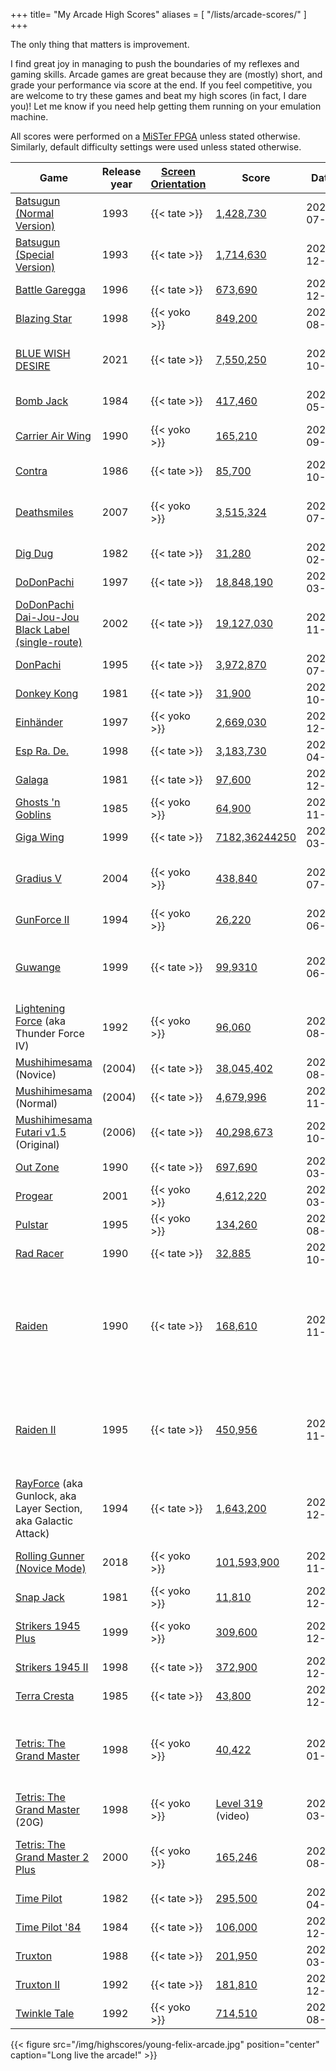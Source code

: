 +++
title= "My Arcade High Scores"
aliases = [
   "/lists/arcade-scores/"
]
+++

The only thing that matters is improvement.

I find great joy in managing to push the boundaries of my reflexes and
gaming skills. Arcade games are great because they are (mostly) short,
and grade your performance via score at the end. If you feel
competitive, you are welcome to try these games and beat my high scores
(in fact, I dare you)! Let me know if you need help getting them running
on your emulation machine.

All scores were performed on a [MiSTer FPGA](/posts/2020/10/dream-machine-mister-fpga/) unless stated otherwise.
Similarly, default difficulty settings were used unless stated otherwise.

<!--
| | | |
-->
| Game | Release year | [Screen Orientation](/img/tate-yoko.png) | Score | Date | Notes |
|------|--------------|-----------|-------|------|-------|
|[Batsugun (Normal Version)](https://en.wikipedia.org/wiki/Batsugun) |1993|{{< tate >}}|[1,428,730](/img/highscores/batsugun-20230722.jpg) |2023-07-22 | Sega Saturn port
|[Batsugun (Special Version)](https://en.wikipedia.org/wiki/Batsugun) |1993|{{< tate >}}|[1,714,630](/img/highscores/batsugun-special-20221211.jpg) |2022-12-10 | Sega Saturn port
|[Battle Garegga](https://en.wikipedia.org/wiki/Battle_Garegga) |1996|{{< tate >}}|[673,690](/img/highscores/battle-garegga-20221230.jpg) |2022-12-30 |
|[Blazing Star](https://en.wikipedia.org/wiki/Blazing_Star)      |1998| {{< yoko >}}|[849,200](/img/highscores/blazing-star-20220813.jpg)      | 2022-08-13|
|[BLUE WISH DESIRE](https://store.steampowered.com/app/1794300/BLUE_WISH_DESIRE/)      |2021|{{< tate >}}|[7,550,250](/img/highscores/blue-wish-desire-20231009.jpg)      | 2023-10-09| Steam port. Original, Auto Guard OFF.
|[Bomb Jack](https://en.wikipedia.org/wiki/Bomb_Jack)      |1984|{{< tate >}}|[417,460](/img/highscores/bomb-jack-20240513.jpg)      | 2024-05-13| |
|[Carrier Air Wing](https://en.wikipedia.org/wiki/Carrier_Air_Wing_(video_game))      |1990| {{< yoko >}}|[165,210](/img/highscores/carrier-air-wing-20210911.jpg)  | 2021-09-11   |The sequel to U.N. Squadron      |
|[Contra](https://en.wikipedia.org/wiki/Contra_(video_game))      |1986| {{< tate >}}|[85,700](/img/highscores/contra-20231021.jpg)  | 2023-10-21   |Arcade version|
|[Deathsmiles](https://en.wikipedia.org/wiki/Deathsmiles)      |2007| {{< yoko >}}|[3,515,324](/img/highscores/deathsmiles-20230717.jpg)  | 2023-07-17   | MLB Arcade, played on Steam Deck      |
|[Dig Dug](https://en.wikipedia.org/wiki/Dig_Dug)      |1982| {{< tate >}} |[31,280](/img/highscores/dig-dug-20240214.jpg)  | 2024-02-14   | |
|[DoDonPachi](https://en.wikipedia.org/wiki/DoDonPachi)      |1997| {{< tate >}}|[18,848,190](/img/highscores/dodonpachi-20220321.jpg) |2022-03-21     |International version      |
|[DoDonPachi Dai-Jou-Jou Black Label (single-route)](https://en.wikipedia.org/wiki/DoDonPachi_DaiOuJou#Black_Label)      |2002| {{< tate >}}|[19,127,030](/img/highscores/ddp-dojbk-20231120.jpg) |2023-11-20     |International version, played on Steam Deck   |
|[DonPachi](https://en.wikipedia.org/wiki/DonPachi)      |1995| {{< tate >}}|[3,972,870](/img/highscores/donpachi-20220709.jpg)   |2022-07-09   |      |
|[Donkey Kong](https://en.wikipedia.org/wiki/Donkey_Kong_(video_game))|1981|{{< tate >}}|[31,900](/img/highscores/donkey-kong-20231020.jpg)|2023-10-20||
|[Einhänder](https://en.wikipedia.org/wiki/Einhänder)|1997|{{< yoko >}}|[2,669,030](/img/highscores/einhander-20221230-2.jpg)|2022-12-30|Normal difficulty|
|[Esp Ra. De.](https://en.wikipedia.org/wiki/ESP_Ra.De.) |1998| {{< tate >}}|[3,183,730](/img/highscores/esp-ra-de-20220416.jpg) |2022-04-16|
|[Galaga](https://en.wikipedia.org/wiki/Galaga) |1981| {{< tate >}}|[97,600](/img/highscores/galaga-20231211.jpg) |2023-12-11|
|[Ghosts \'n Goblins](https://en.wikipedia.org/wiki/Ghosts_%27n_Goblins_(video_game))      |1985| {{< yoko >}}|[64,900](/img/highscores/ghosts-n-goblins-20231103.jpg)     |2023-11-03 |      |
|[Giga Wing](https://en.wikipedia.org/wiki/Giga_Wing)      |1999| {{< tate >}}|[7182,36244250](/img/highscores/giga-wing-20220326.jpg)     |2022-03-26 |      |
|[Gradius V](https://en.wikipedia.org/wiki/Gradius_V)      |2004| {{< yoko >}}|[438,840](/img/highscores/gradius-v-20230717.jpg)     |2023-07-17 | Very Easy difficulty, played on Steam Deck     |
|[GunForce II](https://en.wikipedia.org/wiki/GunForce_II)      |1994| {{< yoko >}}|[26,220](/img/highscores/gun-force-ii-20230624.jpg) | 2023-06-25    | |
|[Guwange](https://en.wikipedia.org/wiki/Guwange)      |1999| {{< tate >}}|[99,9310](/img/highscores/guwange-20220610.jpg) | 2022-06-10    | If you need a refresher on Chinese numerals, [click here](https://en.wikipedia.org/wiki/Chinese_numerology).     |
|[Lightening Force](https://en.wikipedia.org/wiki/Thunder_Force_IV) (aka Thunder Force IV)|1992| {{< yoko >}}|[96,060](/img/highscores/lightening-force-20220812.jpg)|2022-08-12||
|[Mushihimesama](https://en.wikipedia.org/wiki/Mushihimesama) (Novice) | (2004) | {{< tate >}} | [38,045,402](/img/highscores/mushihimesama-novice-20230831.jpg)|2023-08-31| Steam Version|
|[Mushihimesama](https://en.wikipedia.org/wiki/Mushihimesama) (Normal) | (2004) | {{< tate >}} | [4,679,996](/img/highscores/mushihimesama-20201115.jpg)|2020-11-15| Steam Version|
|[Mushihimesama Futari v1.5](https://en.wikipedia.org/wiki/Mushihimesama_Futari) (Original) | (2006) | {{< tate >}} | [40,298,673](/img/highscores/mushihimesama-futari-20231022.jpg)|2023-10-22| MAME Port|
|[Out Zone](https://en.wikipedia.org/wiki/Out_Zone)     |1990| {{< tate >}}|[697,690](/img/highscores/out-zone-20220326.jpg)      | 2022-03-26 |    |
|[Progear](https://en.wikipedia.org/wiki/Progear) |2001|{{< yoko >}}|[4,612,220](/img/highscores/progear-20220327.jpg)   | 2022-03-27   |Yay! I got the extend!      |
|[Pulstar](https://en.wikipedia.org/wiki/Pulstar_(video_game)) |1995|{{< yoko >}}|[134,260](/img/highscores/pulstar-20220813.jpg)   | 2022-08-13   |      |
|[Rad Racer](https://en.wikipedia.org/wiki/Rad_Racer) |1990|{{< tate >}}|[32,885](/img/highscores/rad-racer-20231021.jpg)   |2023-10-21 | NES |
|[Raiden](https://en.wikipedia.org/wiki/Raiden_(video_game)) |1990|{{< tate >}}|[168,610](/img/highscores/raiden-20221107.jpg)   | 2022-11-07   | Port: The Raiden Project (USA). Default difficulty (Colonel). First attempt!     |
|[Raiden II](https://en.wikipedia.org/wiki/Raiden_II) |1995|{{< tate >}}|[450,956](/img/highscores/raiden-ii-20221106.jpg)   | 2022-11-06   | Port: The Raiden Project (USA). Default difficulty (Colonel).|
|[RayForce](https://en.wikipedia.org/wiki/RayForce) (aka Gunlock, aka Layer Section, aka Galactic Attack) |1994|{{< tate >}}| [1,643,200](/img/highscores/rayforce-20221228.jpg) | 2022-12-28| Sega Saturn port
|[Rolling Gunner (Novice Mode)](https://tvtropes.org/pmwiki/pmwiki.php/VideoGame/RollingGunner) |2018|{{< yoko >}}| [101,593,900](/img/highscores/rolling-gunner-20231126.jpg) | 2023-11-26| Novice Mode (Steam)
|[Snap Jack](https://www.arcade-museum.com/game_detail.php?game_id=9597)|1981|{{< yoko >}}|[11,810](/img/highscores/snap-jack-20221226.jpg)|2022-12-26|
|[Strikers 1945 Plus](https://en.wikipedia.org/wiki/Strikers_1945_Plus)      |1999| {{< yoko >}}|[309,600](/img/highscores/strikers-1945-plus-20221204.jpg)  |2022-12-04    | 2 lives (default MVS)     |
|[Strikers 1945 II](https://en.wikipedia.org/wiki/Strikers_1945_II)      |1998| {{< tate >}}|[372,900](/img/highscores/strikers-1945-ii-20221210.jpg)  |2022-12-10    | PlayStation port     |
|[Terra Cresta](https://en.wikipedia.org/wiki/Terra_Cresta)     |1985|{{< tate >}}|[43,800](/img/highscores/terra-cresta-20221210.jpg)  |2022-12-10     |      |
|[Tetris: The Grand Master](https://en.wikipedia.org/wiki/Tetris:_The_Grand_Master)  |1998| {{< yoko >}}|[40,422](/img/highscores/tgm-20240129.jpg)    |2024-01-29   |Played on MiSTer PSX core using [ZN-2 to PSX conversion](https://www.romhacking.net/reviews/8921/)      |
|[Tetris: The Grand Master](https://en.wikipedia.org/wiki/Tetris:_The_Grand_Master)  (20G)    |1998| {{< yoko >}}|[Level 319](https://www.youtube.com/watch?v=6wJqaH9RW9M)  (video)  |2022-03-19    |Played on [Heboris](https://github.com/nightmareci/HeborisC7EX-SDL2)      |
|[Tetris: The Grand Master 2 Plus](https://tetris.wiki/Tetris_The_Absolute_The_Grand_Master_2)    |2000| {{< yoko >}}|[165,246](/img/highscores/tetris-grandmaster-2-2023-08-25.jpg)  |2025-08-25    | Played on MAME from Steam Deck.      |
|[Time Pilot](https://en.wikipedia.org/wiki/Time_Pilot) |1982|{{< tate >}}|[295,500](/img/highscores/time-pilot-20240409.jpg)     |2024-04-09  |     |
|[Time Pilot \'84](https://en.wikipedia.org/wiki/Time_Pilot_%2784) |1984|{{< tate >}}|[106,000](/img/highscores/time-pilot-84-20221217.jpg)     |2022-12-17  |     |
|[Truxton](https://en.wikipedia.org/wiki/Truxton_(video_game))      | 1988|{{< tate >}}|[201,950](/img/highscores/truxton-20220317.jpg)     |2022-03-17 | |
|[Truxton II](https://en.wikipedia.org/wiki/Truxton_II)      | 1992|{{< tate >}}|[181,810](/img/highscores/truxton-ii-20221209.jpg)     |2022-12-09 | |
|[Twinkle Tale](https://en.wikipedia.org/wiki/Twinkle_Tale)      | 1992|{{< yoko >}}|[714,510](/img/highscores/twinkle-tale-20220813.jpg)     |2022-08-13 | |

{{< figure src="/img/highscores/young-felix-arcade.jpg" position="center" caption="Long live the arcade!" >}}
